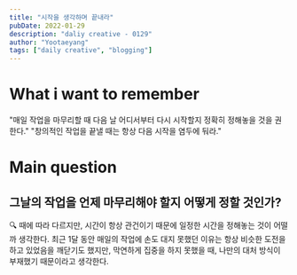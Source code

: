 ```yaml
---
title: "시작을 생각하며 끝내라"
pubDate: 2022-01-29
description: "daliy creative - 0129"
author: "Yootaeyang"
tags: ["daily creative", "blogging"]
---
```


# What i want to remember

"매일 작업을 마무리할 때 다음 날 어디서부터 다시 시작할지 정확히 정해놓을 것을 권한다."
"창의적인 작업을 끝낼 때는 항상 다음 시작을 염두에 둬라."

# Main question

## 그날의 작업을 언제 마무리해야 할지 어떻게 정할 것인가?

🔍 때에 따라 다르지만, 시간이 항상 관건이기 때문에 일정한 시간을 정해놓는 것이 어떨까 생각한다. 최근 1달 동안 매일의 작업에 손도 대지 못했던 이유는 항상 비슷한 도전을 하고 있었음을 깨닫기도 했지만, 막연하게 집중을 하지 못했을 때, 나만의 대처 방식이 부재했기 때문이라고 생각한다.
